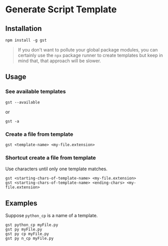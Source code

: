 # Generate Script Template

## Installation
```
npm install -g gst
```

> If you don't want to pollute your global package
> modules, 
> you can certainly use the `npx` package runner 
> to create templates but keep in mind that, that
> approach will be slower.  

##  Usage
### See available templates
```
gst --available
```
or
```
gst -a
```

### Create a file from template
```
gst <template-name> <my-file.extension>
```

### Shortcut create a file from template
Use characters until only one template matches.
```
gst <starting-chars-of-template-name> <my-file.extension>
gst <starting-chars-of-template-name> <ending-chars> <my-file.extension>
```

## Examples
Suppose `python_cp` is a name of a template.
```
gst python_cp myFile.py
gst py myFile.py
gst py cp myFile.py
gst py n_cp myFile.py
```
